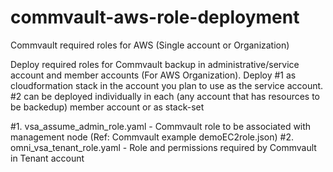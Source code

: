 # commvault-aws-role-deployment
Commvault required roles for AWS (Single account or Organization)

Deploy required roles for Commvault backup in administrative/service account and member accounts (For AWS Organization). Deploy #1 as cloudformation stack in the account you plan to use as the service account. #2 can be deployed individually in each (any account that has resources to be backedup) member account or as stack-set 

#1. vsa_assume_admin_role.yaml - Commvault role to be associated with management node (Ref: Commvault example demoEC2role.json)
#2. omni_vsa_tenant_role.yaml - Role and permissions required by Commvault in Tenant account
